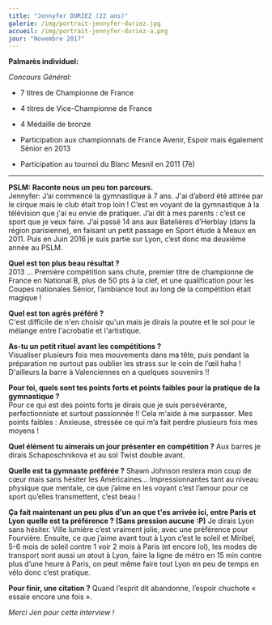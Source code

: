 ```yaml
---
title: "Jennyfer DURIEZ (22 ans)"
galerie: /img/portrait-jennyfer-duriez.jpg
accueil: /img/portrait-jennyfer-duriez-a.png
jour: "Novembre 2017"
---
```


**Palmarès individuel:**

*Concours Général:*

* 7 titres de Championne de France
* 4 titres de Vice-Championne de France
* 4 Médaille de bronze

* Participation aux championnats de France Avenir, Espoir mais également Sénior en 2013<br>
* Participation au tournoi du Blanc Mesnil en 2011 (7è)

---

**PSLM: Raconte nous un peu ton parcours.**  
Jennyfer: J’ai commencé la gymnastique à 7 ans. J'ai d’abord été attirée par le cirque mais le club était trop loin ! C’est en voyant de la gymnastique à la télévision que j'ai eu envie de pratiquer. J’ai dit à mes parents : c’est ce sport que je veux faire. J’ai passé 14 ans aux Batelières d’Herblay (dans la région parisienne), en faisant un petit passage en Sport étude à Meaux en 2011. Puis en Juin 2016 je suis partie sur Lyon, c’est donc ma deuxième année au PSLM.

**Quel est ton plus beau résultat ?**  
2013 ... Première compétition sans chute, premier titre de championne de France en National B, plus de 50 pts à la clef, et une qualification pour les Coupes nationales Sénior, l’ambiance tout au long de la compétition était magique !

**Quel est ton agrès préféré ?**  
C'est difficile de n'en choisir qu'un mais je dirais la poutre et le sol pour le mélange entre l'acrobatie et l'artistique.

**As-tu un petit rituel avant les compétitions ?**  
Visualiser plusieurs fois mes mouvements dans ma tête, puis pendant la préparation ne surtout pas oublier les strass sur le coin de l’œil haha ! D'ailleurs la barre à Valenciennes en a quelques souvenirs !!

**Pour toi, quels sont tes points forts et points faibles pour la pratique de la gymnastique ?**  
Pour ce qui est des points forts je dirais que je suis persévérante, perfectionniste et surtout passionnée !! Cela m'aide à me surpasser.
Mes points faibles : Anxieuse, stressée ce qui m’a fait perdre plusieurs fois mes moyens !

**Quel élément tu aimerais un jour présenter en compétition ?**
Aux barres je dirais Schaposchnikova et au sol Twist double avant.

**Quelle est ta gymnaste préférée ?**
Shawn Johnson restera mon coup de cœur mais sans hésiter les Américaines... Impressionnantes tant au niveau physique que mentale, ce que j’aime en les voyant c’est l’amour pour ce sport qu’elles transmettent, c’est beau !

**Ça fait maintenant un peu plus d'un an que t'es arrivée ici, entre Paris et Lyon quelle est ta préférence ? (Sans pression aucune :P)**
Je dirais Lyon sans hésiter. Ville lumière c’est vraiment jolie, avec une préférence pour Fourvière. Ensuite, ce que j’aime avant tout à Lyon c’est le soleil et Miribel, 5-6 mois de soleil contre 1 voir 2 mois à Paris (et encore lol), les modes de transport sont aussi un atout à Lyon, faire la ligne de métro en 15 min contre plus d’une heure à Paris, on peut même faire tout Lyon en peu de temps en vélo donc c’est pratique.

**Pour finir, une citation ?**
Quand l’esprit dit abandonne, l’espoir chuchote « essaie encore une fois ».

*Merci Jen pour cette interview !*
